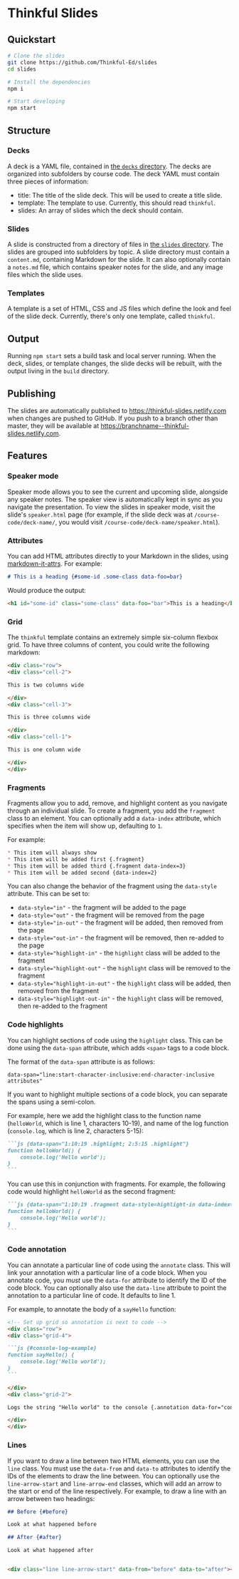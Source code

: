 # Thinkful Slides

## Quickstart

```bash
# Clone the slides
git clone https://github.com/Thinkful-Ed/slides
cd slides

# Install the dependencies
npm i

# Start developing
npm start
```

## Structure

### Decks

A deck is a YAML file, contained in [the `decks` directory](decks).  The decks are organized into subfolders by course code.  The deck YAML must contain three pieces of information:

* title: The title of the slide deck.  This will be used to create a title slide.
* template: The template to use.  Currently, this should read `thinkful`.
* slides: An array of slides which the deck should contain.

### Slides

A slide is constructed from a directory of files in [the `slides` directory](slides).  The slides are grouped into subfolders by topic.  A slide directory must contain a `content.md`, containing Markdown for the slide.  It can also optionally contain a `notes.md` file, which contains speaker notes for the slide, and any image files which the slide uses.

### Templates

A template is a set of HTML, CSS and JS files which define the look and feel of the slide deck.  Currently, there's only one template, called `thinkful`.

## Output

Running `npm start` sets a build task and local server running.  When the deck, slides, or template changes, the slide decks will be rebuilt, with the output living in the `build` directory.

## Publishing

The slides are automatically published to https://thinkful-slides.netlify.com when changes are pushed to GitHub.  If you push to a branch other than master, they will be available at https://branchname--thinkful-slides.netlify.com.

## Features

### Speaker mode

Speaker mode allows you to see the current and upcoming slide, alongside any speaker notes.  The speaker view is automatically kept in sync as you navigate the presentation.  To view the slides in speaker mode, visit the slide's `speaker.html` page (for example, if the slide deck was at `/course-code/deck-name/`, you would visit `/course-code/deck-name/speaker.html`).

### Attributes

You can add HTML attributes directly to your Markdown in the slides, using [markdown-it-attrs](https://github.com/arve0/markdown-it-attrs).  For example:

```md
# This is a heading {#some-id .some-class data-foo=bar}
```

Would produce the output:

```html
<h1 id="some-id" class="some-class" data-foo="bar">This is a heading</h1>
```

### Grid

The `thinkful` template contains an extremely simple six-column flexbox grid.  To have three columns of content, you could write the following markdown:

```md
<div class="row">
<div class="cell-2">

This is two columns wide

</div>
<div class="cell-3">

This is three columns wide

</div>
<div class="cell-1">

This is one column wide

</div>
</div>
```

### Fragments

Fragments allow you to add, remove, and highlight content as you navigate through an individual slide.  To create a fragment, you add the `fragment` class to an element.  You can optionally add a `data-index` attribute, which specifies when the item will show up, defaulting to `1`.

For example:

```md
* This item will always show
* This item will be added first {.fragment}
* This item will be added third {.fragment data-index=3}
* This item will be added second {data-index=2}
```

You can also change the behavior of the fragment using the `data-style` attribute.  This can be set to:

* `data-style="in"` - the fragment will be added to the page
* `data-style="out"` - the fragment will be removed from the page
* `data-style="in-out"` - the fragment will be added, then removed from the page
* `data-style="out-in"` - the fragment will be removed, then re-added to the page
* `data-style="highlight-in"` - the `highlight` class will be added to the fragment
* `data-style="highlight-out"` - the `highlight` class will be removed to the fragment
* `data-style="highlight-in-out"` - the `highlight` class will be added, then removed from the fragment
* `data-style="highlight-out-in"` - the `highlight` class will be removed, then re-added to the fragment

### Code highlights

You can highlight sections of code using the `highlight` class.  This can be done using the `data-span` attribute, which adds `<span>` tags to a code block.

The format of the `data-span` attribute is as follows:

```
data-span="line:start-character-inclusive:end-character-inclusive attributes"
```

If you want to highlight multiple sections of a code block, you can separate the spans using a semi-colon.

For example, here we add the highlight class to the function name (`helloWorld`, which is line 1, characters 10-19), and name of the log function (`console.log`, which is line 2, characters 5-15):

````md
```js {data-span="1:10:19 .highlight; 2:5:15 .highlight"}
function helloWorld() {
    console.log('Hello world');
}
```
````

You can use this in conjunction with fragments.  For example, the following code would highlight `helloWorld` as the second fragment:

````md
```js {data-span="1:10:19 .fragment data-style=highlight-in data-index=2"}
function helloWorld() {
    console.log('Hello world');
}
```
````

### Code annotation

You can annotate a particular line of code using the `annotate` class.  This will link your annotation with a particular line of a code block.  When you annotate code, you _must_ use the `data-for` attribute to identify the ID of the code block.  You can optionally also use the `data-line` attribute to point the annotation to a particular line of code.  It defaults to line 1.

For example, to annotate the body of a `sayHello` function:

````md
<!-- Set up grid so annotation is next to code -->
<div class="row">
<div class="grid-4">

```js {#console-log-example}
function sayHello() {
    console.log('Hello world');
}
```

</div>
<div class="grid-2">

Logs the string "Hello world" to the console {.annotation data-for="console-log-example" data-line="2"}

</div>
</div>
````

### Lines

If you want to draw a line between two HTML elements, you can use the `line` class.  You must use the `data-from` and `data-to` attributes to identify the IDs of the elements to draw the line between.  You can optionally use the `line-arrow-start` and `line-arrow-end` classes, which will add an arrow to the start or end of the line respectively.  For example, to draw a line with an arrow between two headings:

```md
## Before {#before}

Look at what happened before

## After {#after}

Look at what happened after


<div class="line line-arrow-start" data-from="before" data-to="after"></div>
```

